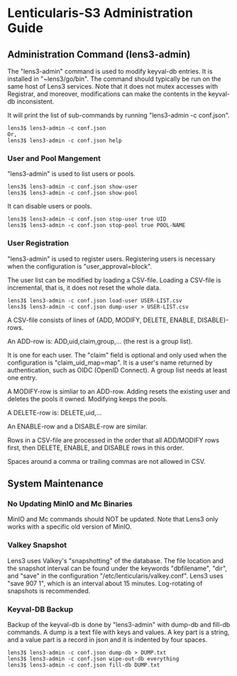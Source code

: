 # Lenticularis-S3 Administration Guide

## Administration Command (lens3-admin)

The "lens3-admin" command is used to modify keyval-db entries.  It is
installed in "~lens3/go/bin".  The command should typically be run on
the same host of Lens3 services.  Note that it does not mutex accesses
with Registrar, and moreover, modifications can make the contents in
the keyval-db inconsistent.

It will print the list of sub-commands by running
"lens3-admin -c conf.json".

```
lens3$ lens3-admin -c conf.json
Or,
lens3$ lens3-admin -c conf.json help
```

### User and Pool Mangement

"lens3-admin" is used to list users or pools.

```
lens3$ lens3-admin -c conf.json show-user
lens3$ lens3-admin -c conf.json show-pool
```

It can disable users or pools.

```
lens3$ lens3-admin -c conf.json stop-user true UID
lens3$ lens3-admin -c conf.json stop-pool true POOL-NAME
```

### User Registration

"lens3-admin" is used to register users.  Registering users is
necessary when the configuration is "user_approval=block".

The user list can be modified by loading a CSV-file.  Loading a
CSV-file is incremental, that is, it does not reset the whole data.

```
lens3$ lens3-admin -c conf.json load-user USER-LIST.csv
lens3$ lens3-admin -c conf.json dump-user > USER-LIST.csv
```

A CSV-file consists of lines of {ADD, MODIFY, DELETE, ENABLE,
DISABLE}-rows.

An ADD-row is: ADD,uid,claim,group,... (the rest is a group list).

It is one for each user.  The "claim" field is optional and only used
when the configuration is "claim_uid_map=map".  It is a user's name
returned by authentication, such as OIDC (OpenID Connect).  A group
list needs at least one entry.

A MODIFY-row is simliar to an ADD-row.  Adding resets the existing
user and deletes the pools it owned.  Modifying keeps the pools.

A DELETE-row is: DELETE,uid,...

An ENABLE-row and a DISABLE-row are similar.

Rows in a CSV-file are processed in the order that all ADD/MODIFY rows
first, then DELETE, ENABLE, and DISABLE rows in this order.

Spaces around a comma or trailing commas are not allowed in CSV.

## System Maintenance

### No Updating MinIO and Mc Binaries

MinIO and Mc commands should NOT be updated.  Note that Lens3 only
works with a specific old version of MinIO.

### Valkey Snapshot

Lens3 uses Valkey's "snapshotting" of the database.  The file location
and the snapshot interval can be found under the keywords
"dbfilename", "dir", and "save" in the configuration
"/etc/lenticularis/valkey.conf".  Lens3 uses "save 907 1", which is an
interval about 15 minutes.  Log-rotating of snapshots is recommended.

### Keyval-DB Backup

Backup of the keyval-db is done by "lens3-admin" with dump-db and
fill-db commands.  A dump is a text file with keys and values.  A key
part is a string, and a value part is a record in json and it is
indented by four spaces.

```
lens3$ lens3-admin -c conf.json dump-db > DUMP.txt
lens3$ lens3-admin -c conf.json wipe-out-db everything
lens3$ lens3-admin -c conf.json fill-db DUMP.txt
```
